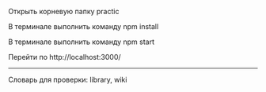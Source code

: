 Открыть корневую папку practic

В терминале выполнить команду npm install

В терминале выполнить команду npm start

Перейти по http://localhost:3000/

--------------------------
Словарь для проверки: library, wiki 
